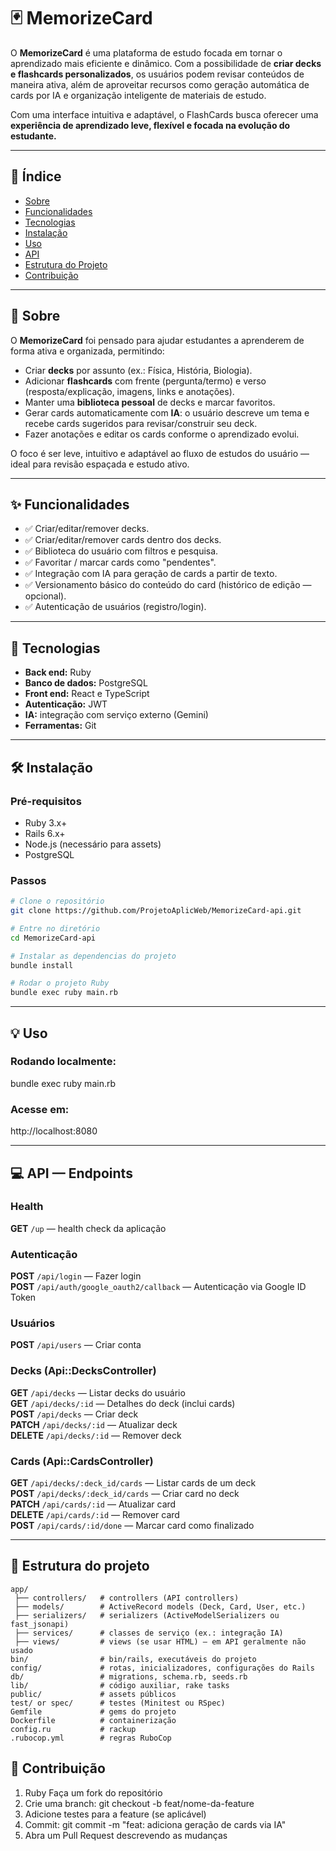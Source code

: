 # 🃏 MemorizeCard

O **MemorizeCard** é uma plataforma de estudo focada em tornar o aprendizado mais eficiente e dinâmico. Com a possibilidade de **criar decks e flashcards personalizados**, os usuários podem revisar conteúdos de maneira ativa, além de aproveitar recursos como geração automática de cards por IA e organização inteligente de materiais de estudo.

Com uma interface intuitiva e adaptável, o FlashCards busca oferecer uma **experiência de aprendizado leve, flexível e focada na evolução do estudante.**

---

## 📖 Índice
- [Sobre](#-sobre)
- [Funcionalidades](#-funcionalidades)
- [Tecnologias](#-tecnologias)
- [Instalação](#️-instalação)
- [Uso](#-uso)
- [API](#-api--endpoints)
- [Estrutura do Projeto](#-estrutura-do-projeto)
- [Contribuição](#-contribuição)

---

## 📌 Sobre
O **MemorizeCard** foi pensado para ajudar estudantes a aprenderem de forma ativa e organizada, permitindo:
- Criar **decks** por assunto (ex.: Física, História, Biologia).
- Adicionar **flashcards** com frente (pergunta/termo) e verso (resposta/explicação, imagens, links e anotações).
- Manter uma **biblioteca pessoal** de decks e marcar favoritos.
- Gerar cards automaticamente com **IA**: o usuário descreve um tema e recebe cards sugeridos para revisar/construir seu deck.
- Fazer anotações e editar os cards conforme o aprendizado evolui.

O foco é ser leve, intuitivo e adaptável ao fluxo de estudos do usuário — ideal para revisão espaçada e estudo ativo.

---

## ✨ Funcionalidades
- ✅ Criar/editar/remover decks.
- ✅ Criar/editar/remover cards dentro dos decks.
- ✅ Biblioteca do usuário com filtros e pesquisa.
- ✅ Favoritar / marcar cards como "pendentes".
- ✅ Integração com IA para geração de cards a partir de texto.
- ✅ Versionamento básico do conteúdo do card (histórico de edição — opcional).
- ✅ Autenticação de usuários (registro/login). 

---

## 🧰 Tecnologias
- **Back end:** Ruby 
- **Banco de dados:** PostgreSQL  
- **Front end:** React e TypeScript
- **Autenticação:** JWT 
- **IA:** integração com serviço externo (Gemini)
- **Ferramentas:**  Git

---

## 🛠️ Instalação

### Pré-requisitos
- Ruby 3.x+
- Rails 6.x+
- Node.js (necessário para assets)
- PostgreSQL 

### Passos
```bash
# Clone o repositório
git clone https://github.com/ProjetoAplicWeb/MemorizeCard-api.git

# Entre no diretório
cd MemorizeCard-api

# Instalar as dependencias do projeto
bundle install

# Rodar o projeto Ruby
bundle exec ruby main.rb

```
--- 

## 💡 Uso

### Rodando localmente:
bundle exec ruby main.rb

### Acesse em: 
http://localhost:8080    

--- 

## 💻 API — Endpoints

### Health
**GET** `/up` — health check da aplicação

### Autenticação
**POST** `/api/login` — Fazer login  
**POST** `/api/auth/google_oauth2/callback` — Autenticação via Google ID Token 

### Usuários
**POST** `/api/users` — Criar conta

### Decks (Api::DecksController)
**GET** `/api/decks` — Listar decks do usuário  
**GET** `/api/decks/:id` — Detalhes do deck (inclui cards)  
**POST** `/api/decks` — Criar deck  
**PATCH** `/api/decks/:id` — Atualizar deck  
**DELETE** `/api/decks/:id` — Remover deck  

### Cards (Api::CardsController)
**GET** `/api/decks/:deck_id/cards` — Listar cards de um deck  
**POST** `/api/decks/:deck_id/cards` — Criar card no deck  
**PATCH** `/api/cards/:id` — Atualizar card  
**DELETE** `/api/cards/:id` — Remover card  
**POST** `/api/cards/:id/done` — Marcar card como finalizado

--- 

## 🧱 Estrutura do projeto

```
app/
 ├── controllers/   # controllers (API controllers)
 ├── models/        # ActiveRecord models (Deck, Card, User, etc.)
 ├── serializers/   # serializers (ActiveModelSerializers ou fast_jsonapi)
 ├── services/      # classes de serviço (ex.: integração IA)
 ├── views/         # views (se usar HTML) — em API geralmente não usado
bin/                # bin/rails, executáveis do projeto
config/             # rotas, inicializadores, configurações do Rails
db/                 # migrations, schema.rb, seeds.rb
lib/                # código auxiliar, rake tasks
public/             # assets públicos
test/ or spec/      # testes (Minitest ou RSpec)
Gemfile             # gems do projeto
Dockerfile          # containerização
config.ru           # rackup
.rubocop.yml        # regras RuboCop
```

## 🤝 Contribuição

1. Ruby Faça um fork do repositório
2. Crie uma branch: git checkout -b feat/nome-da-feature
3. Adicione testes para a feature (se aplicável)
4. Commit: git commit -m "feat: adiciona geração de cards via IA"
5. Abra um Pull Request descrevendo as mudanças
